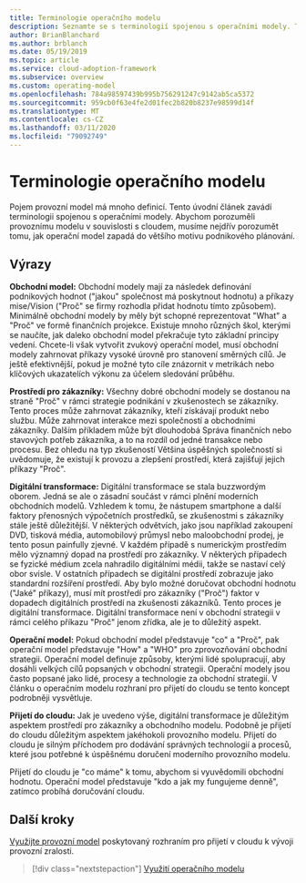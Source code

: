 ```yaml
---
title: Terminologie operačního modelu
description: Seznamte se s terminologií spojenou s operačními modely. Terminologie vám pomůže pochopit, jak operační model zapadá do většího motivu podnikového plánování.
author: BrianBlanchard
ms.author: brblanch
ms.date: 05/19/2019
ms.topic: article
ms.service: cloud-adoption-framework
ms.subservice: overview
ms.custom: operating-model
ms.openlocfilehash: 784a98597439b995b756291247c9142ab5ca5372
ms.sourcegitcommit: 959cb0f63e4fe2d01fec2b820b8237e98599d14f
ms.translationtype: MT
ms.contentlocale: cs-CZ
ms.lasthandoff: 03/11/2020
ms.locfileid: "79092749"
---
```

# <a name="operating-model-terminology"></a>Terminologie operačního modelu

Pojem provozní model má mnoho definicí. Tento úvodní článek zavádí terminologii spojenou s operačními modely. Abychom porozuměli provoznímu modelu v souvislosti s cloudem, musíme nejdřív porozumět tomu, jak operační model zapadá do většího motivu podnikového plánování.

## <a name="terms"></a>Výrazy

**Obchodní model:** Obchodní modely mají za následek definování podnikových hodnot ("jakou" společnost má poskytnout hodnotu) a příkazy mise/Vision ("Proč" se firmy rozhodla přidat hodnotu tímto způsobem). Minimálně obchodní modely by měly být schopné reprezentovat "What" a "Proč" ve formě finančních projekce. Existuje mnoho různých škol, kterými se naučíte, jak daleko obchodní model překračuje tyto základní principy vedení. Chcete-li však vytvořit zvukový operační model, musí obchodní modely zahrnovat příkazy vysoké úrovně pro stanovení směrných cílů. Je ještě efektivnější, pokud je možné tyto cíle znázornit v metrikách nebo klíčových ukazatelích výkonu za účelem sledování průběhu.

**Prostředí pro zákazníky:** Všechny dobré obchodní modely se dostanou na straně "Proč" v rámci strategie podnikání v zkušenostech se zákazníky. Tento proces může zahrnovat zákazníky, kteří získávají produkt nebo službu. Může zahrnovat interakce mezi společností a obchodními zákazníky. Dalším příkladem může být dlouhodobá Správa finančních nebo stavových potřeb zákazníka, a to na rozdíl od jedné transakce nebo procesu. Bez ohledu na typ zkušeností Většina úspěšných společností si uvědomuje, že existují k provozu a zlepšení prostředí, která zajišťují jejich příkazy "Proč".

**Digitální transformace:** Digitální transformace se stala buzzwordým oborem. Jedná se ale o zásadní součást v rámci plnění moderních obchodních modelů. Vzhledem k tomu, že nástupem smartphone a další faktory přenosných výpočetních prostředků, se zkušenostmi s zákazníky stále ještě důležitější. V některých odvětvích, jako jsou například zakoupení DVD, tisková média, automobilový průmysl nebo maloobchodní prodej, je tento posun painfully zjevné. V každém případě s numerickým prostředím mělo významný dopad na prostředí pro zákazníky. V některých případech se fyzické médium zcela nahradilo digitálními médii, takže se nastaví celý obor svisle. V ostatních případech se digitální prostředí zobrazuje jako standardní rozšíření prostředí. Aby bylo možné doručovat obchodní hodnotu ("Jaké" příkazy), musí mít prostředí pro zákazníky ("Proč") faktor v dopadech digitálních prostředí na zkušenosti zákazníků. Tento proces je digitální transformace. Digitální transformace není v obchodní strategii v rámci celého příkazu "Proč" jenom zřídka, ale je to důležitý aspekt.

**Operační model:** Pokud obchodní model představuje "co" a "Proč", pak operační model představuje "How" a "WHO" pro zprovozňování obchodní strategii. Operační model definuje způsoby, kterými lidé spolupracují, aby dosáhli velkých cílů popsaných v obchodní strategii. Operační modely jsou často popsané jako lidé, procesy a technologie za obchodní strategií. V článku o operačním modelu rozhraní pro přijetí do cloudu se tento koncept podrobněji vysvětluje.

**Přijetí do cloudu:** Jak je uvedeno výše, digitální transformace je důležitým aspektem prostředí pro zákazníky a obchodního modelu. Podobně je přijetí do cloudu důležitým aspektem jakéhokoli provozního modelu. Přijetí do cloudu je silným příchodem pro dodávání správných technologií a procesů, které jsou potřebné k úspěšnému doručení moderního provozního modelu.

Přijetí do cloudu je "co máme" k tomu, abychom si vyuvědomili obchodní hodnotu. Operační model představuje "kdo a jak my fungujeme denně", zatímco probíhá doručování cloudu.

## <a name="next-steps"></a>Další kroky

[Využijte provozní model](./index.md) poskytovaný rozhraním pro přijetí v cloudu k vývoji provozní zralosti.

> [!div class="nextstepaction"]
> [Využití operačního modelu](./index.md)
